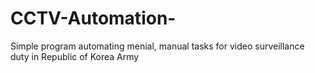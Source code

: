 # CCTV-Automation-
Simple program automating menial, manual tasks for video surveillance duty in Republic of Korea Army 
